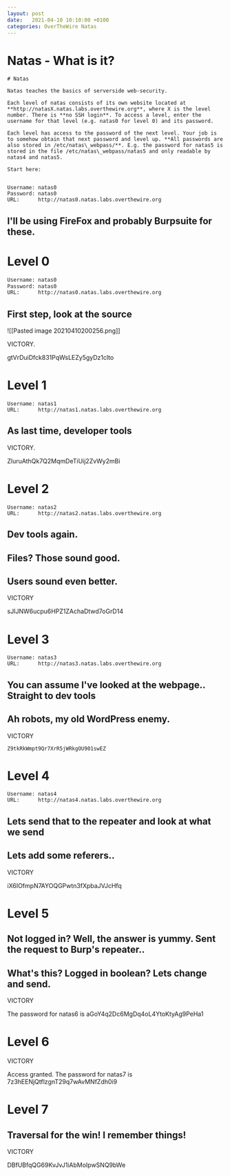 ```yaml
---
layout: post
date:   2021-04-10 10:10:00 +0100
categories: OverTheWire Natas
---
```



# Natas - What is it?
```
# Natas

Natas teaches the basics of serverside web-security.

Each level of natas consists of its own website located at **http://natasX.natas.labs.overthewire.org**, where X is the level number. There is **no SSH login**. To access a level, enter the username for that level (e.g. natas0 for level 0) and its password.

Each level has access to the password of the next level. Your job is to somehow obtain that next password and level up. **All passwords are also stored in /etc/natas\_webpass/**. E.g. the password for natas5 is stored in the file /etc/natas\_webpass/natas5 and only readable by natas4 and natas5.

Start here:


Username: natas0
Password: natas0
URL:      http://natas0.natas.labs.overthewire.org
```

## I'll be using FireFox and probably Burpsuite for these.

# Level 0
```bash
Username: natas0
Password: natas0
URL:      http://natas0.natas.labs.overthewire.org
```

## First step, look at the source

![[Pasted image 20210410200256.png]]

VICTORY.


gtVrDuiDfck831PqWsLEZy5gyDz1clto 

# Level 1

```
Username: natas1
URL:      http://natas1.natas.labs.overthewire.org
```


## As last time, developer tools


VICTORY.

ZluruAthQk7Q2MqmDeTiUij2ZvWy2mBi 

# Level 2

```
Username: natas2
URL:      http://natas2.natas.labs.overthewire.org
```

## Dev tools again.


## Files? Those sound good.


## Users sound even better.


VICTORY

sJIJNW6ucpu6HPZ1ZAchaDtwd7oGrD14

# Level 3
```
Username: natas3
URL:      http://natas3.natas.labs.overthewire.org
```

## You can assume I've looked at the webpage.. Straight to dev tools

## Ah robots, my old WordPress enemy.


VICTORY

	Z9tkRkWmpt9Qr7XrR5jWRkgOU901swEZ

# Level 4
```
Username: natas4
URL:      http://natas4.natas.labs.overthewire.org
```


## Lets send that to the repeater and look at what we send


## Lets add some referers..

VICTORY

iX6IOfmpN7AYOQGPwtn3fXpbaJVJcHfq

# Level 5


## Not logged in? Well, the answer is yummy. Sent the request to Burp's repeater..


## What's this? Logged in boolean? Lets change and send.

VICTORY

The password for natas6 is aGoY4q2Dc6MgDq4oL4YtoKtyAg9PeHa1

# Level 6


VICTORY

Access granted. The password for natas7 is 7z3hEENjQtflzgnT29q7wAvMNfZdh0i9

# Level 7



## Traversal for the win! I remember things!


VICTORY

DBfUBfqQG69KvJvJ1iAbMoIpwSNQ9bWe
